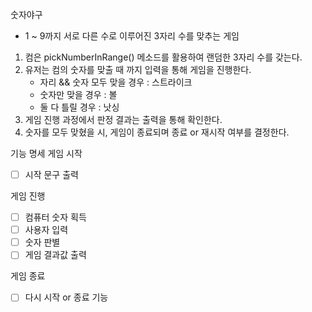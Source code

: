 숫자야구

- 1 ~ 9까지 서로 다른 수로 이루어진 3자리 수를 맞추는 게임

1. 컴은 pickNumberInRange() 메소드를 활용하여 랜덤한 3자리 수를 갖는다.
2. 유저는 컴의 숫자를 맞출 때 까지 입력을 통해 게임을 진행한다.
    * 자리 && 숫자 모두 맞을 경우 : 스트라이크
    * 숫자만 맞을 경우 : 볼
    * 둘 다 틀릴 경우 : 낫싱
3. 게임 진행 과정에서 판정 결과는 출력을 통해 확인한다.
4. 숫자를 모두 맞혔을 시, 게임이 종료되며 종료 or 재시작 여부를 결정한다.

기능 명세
게임 시작

- [ ] 시작 문구 출력

게임 진행

- [ ] 컴퓨터 숫자 획득
- [ ] 사용자 입력
- [ ] 숫자 판별
- [ ] 게임 결과값 출력

게임 종료

- [ ] 다시 시작 or 종료 기능
